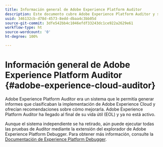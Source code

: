 ```yaml
---
title: Información general de Adobe Experience Platform Auditor
description: Este documento cubre Adobe Experience Platform Auditor y sus sucesores.
uuid: 346132cb-d78d-4573-8edd-dbaa4c3bb05d
source-git-commit: 3dfe542bb4c1046efdf33243dc1ce922a2629e61
workflow-type: ht
source-wordcount: '0'
ht-degree: 100%

---
```


# Información general de Adobe Experience Platform Auditor {#adobe-experience-cloud-auditor}

Adobe Experience Platform Auditor era un sistema que le permitía generar informes que clasificaban la implementación de Adobe Experience Cloud y ofrecían recomendaciones sobre cómo mejorarla. Adobe Experience Platform Auditor ha llegado al final de su vida útil (EOL) y ya no está activo.

Aunque el sistema independiente se ha retirado, aún puede ejecutar todas las pruebas de Auditor mediante la extensión del explorador de Adobe Experience Platform Debugger. Para obtener más información, consulte la [Documentación de Experience Platform Debugger](https://experienceleague.adobe.com/docs/debugger/using-v2/experience-cloud-debugger.html?lang=es).
